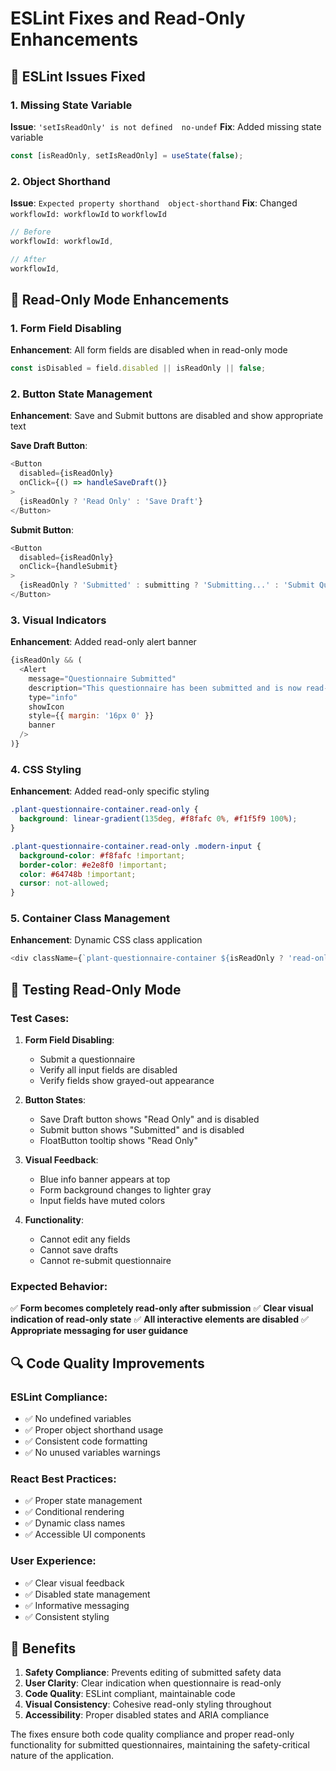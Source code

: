 # ESLint Fixes and Read-Only Enhancements

## 🔧 ESLint Issues Fixed

### 1. Missing State Variable
**Issue**: `'setIsReadOnly' is not defined  no-undef`
**Fix**: Added missing state variable
```javascript
const [isReadOnly, setIsReadOnly] = useState(false);
```

### 2. Object Shorthand
**Issue**: `Expected property shorthand  object-shorthand`
**Fix**: Changed `workflowId: workflowId` to `workflowId`
```javascript
// Before
workflowId: workflowId,

// After  
workflowId,
```

## 🎨 Read-Only Mode Enhancements

### 1. Form Field Disabling
**Enhancement**: All form fields are disabled when in read-only mode
```javascript
const isDisabled = field.disabled || isReadOnly || false;
```

### 2. Button State Management
**Enhancement**: Save and Submit buttons are disabled and show appropriate text

**Save Draft Button**:
```javascript
<Button
  disabled={isReadOnly}
  onClick={() => handleSaveDraft()}
>
  {isReadOnly ? 'Read Only' : 'Save Draft'}
</Button>
```

**Submit Button**:
```javascript
<Button
  disabled={isReadOnly}
  onClick={handleSubmit}
>
  {isReadOnly ? 'Submitted' : submitting ? 'Submitting...' : 'Submit Questionnaire'}
</Button>
```

### 3. Visual Indicators
**Enhancement**: Added read-only alert banner
```javascript
{isReadOnly && (
  <Alert
    message="Questionnaire Submitted"
    description="This questionnaire has been submitted and is now read-only. No further changes can be made."
    type="info"
    showIcon
    style={{ margin: '16px 0' }}
    banner
  />
)}
```

### 4. CSS Styling
**Enhancement**: Added read-only specific styling
```css
.plant-questionnaire-container.read-only {
  background: linear-gradient(135deg, #f8fafc 0%, #f1f5f9 100%);
}

.plant-questionnaire-container.read-only .modern-input {
  background-color: #f8fafc !important;
  border-color: #e2e8f0 !important;
  color: #64748b !important;
  cursor: not-allowed;
}
```

### 5. Container Class Management
**Enhancement**: Dynamic CSS class application
```javascript
<div className={`plant-questionnaire-container ${isReadOnly ? 'read-only' : ''}`}>
```

## 🧪 Testing Read-Only Mode

### Test Cases:

1. **Form Field Disabling**:
   - Submit a questionnaire
   - Verify all input fields are disabled
   - Verify fields show grayed-out appearance

2. **Button States**:
   - Save Draft button shows "Read Only" and is disabled
   - Submit button shows "Submitted" and is disabled
   - FloatButton tooltip shows "Read Only"

3. **Visual Feedback**:
   - Blue info banner appears at top
   - Form background changes to lighter gray
   - Input fields have muted colors

4. **Functionality**:
   - Cannot edit any fields
   - Cannot save drafts
   - Cannot re-submit questionnaire

### Expected Behavior:

✅ **Form becomes completely read-only after submission**
✅ **Clear visual indication of read-only state**
✅ **All interactive elements are disabled**
✅ **Appropriate messaging for user guidance**

## 🔍 Code Quality Improvements

### ESLint Compliance:
- ✅ No undefined variables
- ✅ Proper object shorthand usage
- ✅ Consistent code formatting
- ✅ No unused variables warnings

### React Best Practices:
- ✅ Proper state management
- ✅ Conditional rendering
- ✅ Dynamic class names
- ✅ Accessible UI components

### User Experience:
- ✅ Clear visual feedback
- ✅ Disabled state management
- ✅ Informative messaging
- ✅ Consistent styling

## 🚀 Benefits

1. **Safety Compliance**: Prevents editing of submitted safety data
2. **User Clarity**: Clear indication when questionnaire is read-only
3. **Code Quality**: ESLint compliant, maintainable code
4. **Visual Consistency**: Cohesive read-only styling throughout
5. **Accessibility**: Proper disabled states and ARIA compliance

The fixes ensure both code quality compliance and proper read-only functionality for submitted questionnaires, maintaining the safety-critical nature of the application.